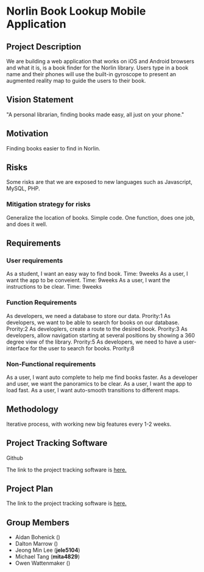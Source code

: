 # Norlin Book Lookup Mobile Application


## Project Description

We are building a web application that works on iOS and Android browsers and what it is, is a book finder for the Norlin library. Users type in a book name and their phones will use the built-in gyroscope to present an augmented reality map to guide the users to their book.


## Vision Statement 

"A personal librarian, finding books made easy, all just on your phone."

## Motivation

Finding books easier to find in Norlin. 

## Risks

Some risks are that we are exposed to new languages such as Javascript, MySQL, PHP.

### Mitigation strategy for risks

Generalize the location of books. Simple code. One function, does one job, and does it well. 

## Requirements

### User requirements
As a student, I want an easy way to find book. Time: 9weeks
As a user, I want the app to be conveient. Time: 9weeks
As a user, I want the instructions to be clear. Time: 9weeks

### Function Requirements
As developers, we need a database to store our data. Prority:1
As developers, we want to be able to search for books on our database. Prority:2
As developlers, create a route to the desired book. Prority:3
As developers, allow navigation starting at several positions by showing a 360 degree view of the library. Prority:5
As developers, we need to have a user-interface for the user to search for books. Prority:8

### Non-Functional requirements
As a user, I want auto complete to help me find books faster. 
As a developer and user, we want the panoramics to be clear. 
As a user, I want the app to load fast. 
As a user, I want auto-smooth transitions to different maps. 


## Methodology

Iterative process, with working new big features every 1-2 weeks.



## Project Tracking Software

Github

The link to the project tracking software is [here.](https://github.com/mita4829/Project3308.git)


## Project Plan

The link to the project tracking software is [here.](https://github.com/mita4829/Project3308.git)



## Group Members

- Aidan Bohenick  ()
- Dalton Marrow  ()
- Jeong Min Lee (**jele5104**)
- Michael Tang (**mita4829**)
- Owen Wattenmaker  ()
